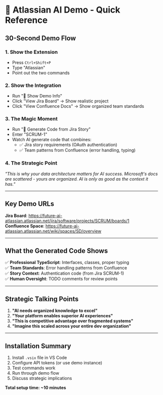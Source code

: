 # 🎯 Atlassian AI Demo - Quick Reference

## 30-Second Demo Flow

### 1. Show the Extension
- Press `Ctrl+Shift+P`
- Type "Atlassian" 
- Point out the two commands

### 2. Show the Integration
- Run "🚀 Show Demo Info"
- Click "View Jira Board" → Show realistic project
- Click "View Confluence Docs" → Show organized team standards

### 3. The Magic Moment
- Run "🤖 Generate Code from Jira Story"
- Enter "SCRUM-1"
- Watch AI generate code that combines:
  - ✅ Jira story requirements (OAuth authentication)
  - ✅ Team patterns from Confluence (error handling, typing)

### 4. The Strategic Point
*"This is why your data architecture matters for AI success. Microsoft's docs are scattered - yours are organized. AI is only as good as the context it has."*

---

## Key Demo URLs

**Jira Board**: https://future-ai-atlassian.atlassian.net/jira/software/projects/SCRUM/boards/1  
**Confluence Space**: https://future-ai-atlassian.atlassian.net/wiki/spaces/SD/overview

---

## What the Generated Code Shows

✅ **Professional TypeScript**: Interfaces, classes, proper typing  
✅ **Team Standards**: Error handling patterns from Confluence  
✅ **Story Context**: Authentication code (from Jira SCRUM-1)  
✅ **Human Oversight**: TODO comments for review points  

---

## Strategic Talking Points

1. **"AI needs organized knowledge to excel"**
2. **"Your platform enables superior AI experiences"** 
3. **"This is competitive advantage over fragmented systems"**
4. **"Imagine this scaled across your entire dev organization"**

---

## Installation Summary

1. Install `.vsix` file in VS Code
2. Configure API tokens (or use demo instance)
3. Test commands work
4. Run through demo flow
5. Discuss strategic implications

**Total setup time: ~10 minutes**
